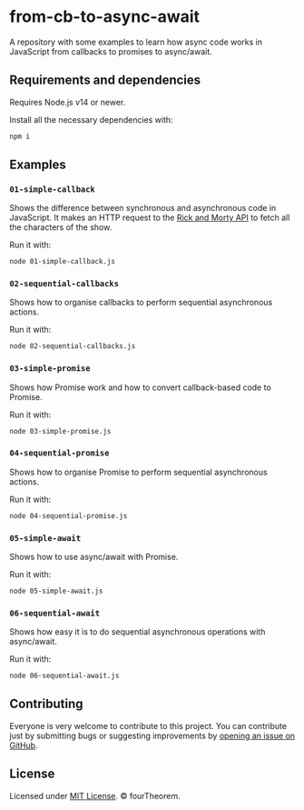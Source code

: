 # from-cb-to-async-await

A repository with some examples to learn how async code works in JavaScript from callbacks to promises to async/await.


## Requirements and dependencies

Requires Node.js v14 or newer.

Install all the necessary dependencies with:

```bash
npm i
```


## Examples

### `01-simple-callback`

Shows the difference between synchronous and asynchronous code in JavaScript. It makes an HTTP request to the
[Rick and Morty API](https://rickandmortyapi.com/) to fetch all the characters of the show.

Run it with:

```bash
node 01-simple-callback.js
```


### `02-sequential-callbacks`

Shows how to organise callbacks to perform sequential asynchronous actions.

Run it with:

```bash
node 02-sequential-callbacks.js
```


### `03-simple-promise`

Shows how Promise work and how to convert callback-based code to Promise.

Run it with:

```bash
node 03-simple-promise.js
```


### `04-sequential-promise`

Shows how to organise Promise to perform sequential asynchronous actions.

Run it with:

```bash
node 04-sequential-promise.js
```


### `05-simple-await`

Shows how to use async/await with Promise.

Run it with:

```bash
node 05-simple-await.js
```


### `06-sequential-await`

Shows how easy it is to do sequential asynchronous operations with async/await.

Run it with:

```bash
node 06-sequential-await.js
```


## Contributing

Everyone is very welcome to contribute to this project.
You can contribute just by submitting bugs or suggesting improvements by
[opening an issue on GitHub](https://github.com/fourtheorem/from-cb-to-async-await/issues).


## License

Licensed under [MIT License](LICENSE). © fourTheorem.